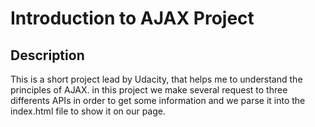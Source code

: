 # Introduction to AJAX Project

## Description
This is a short project lead by Udacity, that helps me to understand the principles of AJAX. in this project
we make several request to three differents APIs in order to get some information and we parse it into the index.html file
to show it on our page.

